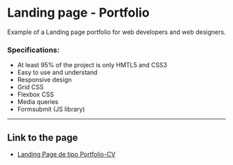 # Landing page - Portfolio

Example of a Landing page portfolio for web developers and web designers.

### Specifications:

- At least 95% of the project is only HMTL5 and CSS3
- Easy to use and understand
- Responsive design
- Grid CSS
- Flexbox CSS
- Media queries
- Formsubmit (JS library)  

***
 
  ## Link to the page

- [Landing Page de tipo Portfolio-CV](https://danielwuachin.github.io/landingpage-portfolio/portfolio-cv/#inicio)

